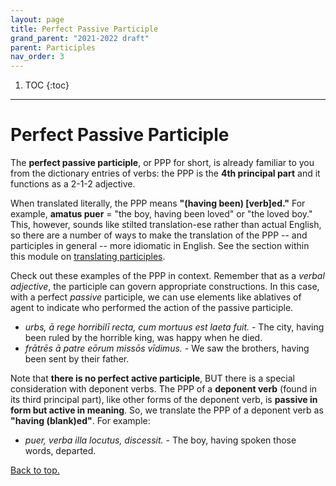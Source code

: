 ```yaml
---
layout: page
title: Perfect Passive Participle
grand_parent: "2021-2022 draft"
parent: Participles
nav_order: 3
---
```


1. TOC
{:toc}

***

# Perfect Passive Participle

The **perfect passive participle**, or PPP for short, is already familiar to you from the dictionary entries of verbs: the PPP is the **4th principal part** and it functions as a 2-1-2 adjective.

When translated literally, the PPP means **"(having been) [verb]ed."** For example, **amatus puer** = "the boy, having been loved" or "the loved boy." This, however, sounds like stilted translation-ese rather than actual English, so there are a number of ways to make the translation of the PPP -- and participles in general -- more idiomatic in English. See the section within this module on [translating participles](../tense-and-translation/#relative-tense-and-translating-participles/).

Check out these examples of the PPP in context. Remember that as a *verbal adjective*, the participle can govern appropriate constructions. In this case, with a perfect *passive* participle, we can use elements like ablatives of agent to indicate who performed the action of the passive participle.

- *urbs, ā rege horribilī recta, cum mortuus est laeta fuit.* - The city, having been ruled by the horrible king, was happy when he died.
- *frātrēs ā patre eōrum missōs vīdimus.* - We saw the brothers, having been sent by their father.

Note that **there is no perfect active participle**, BUT there is a special consideration with deponent verbs. The PPP of a **deponent verb** (found in its third principal part), like other forms of the deponent verb, is **passive in form but active in meaning**. So, we translate the PPP of a deponent verb as **"having (blank)ed"**. For example:

- *puer, verba illa locutus, discessit.* - The boy, having spoken those words, departed.

[Back to top.](#top)
